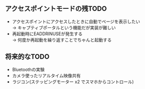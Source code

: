 ## アクセスポイントモードの残TODO

-   アクセスポイントにアクセスしたときに自動でページを表示したい  
    -> キャプティブポータルという機能だが実装が難しい
-   再起動時にEADDRINUSEが発生する  
    -> 何度か再起動を繰り返すことでちゃんと起動する

## 将来的なTODO

-   Bluetoothの実験
-   カメラ使ったリアルタイム映像共有
-   ラジコン(ステッピングモーター x2 でスマホからコントロール)
